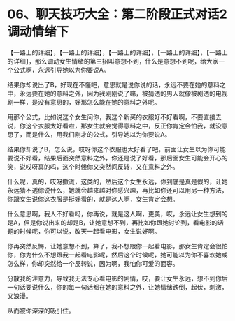 # 06、聊天技巧大全：第二阶段正式对话2调动情绪下

【一路上的详细】，【一路上的详细】，【一路上的详细】，【一路上的详细】，【一路上的详细】，那么调动女生情绪的第三招叫意想不到，什么是意想不到呢，给大家一个公式啊，永远引导她以为你要说A。

结果你却说出了B，好现在不懂吧，意思就是说你说的话，永远不要在她的意料之中，永远要在她的意料之外，因为我刚刚说了嘛，被猜透的男人就像被剧透的电视剧一样，是没有意思的，好那怎么能在她的意料之外呢。

用那个公式，比如说这个女生问你，我这个新买的衣服好不好看啊，不要直接去说，你这个衣服太好看啦，那女生就会觉得意料之中，反正你肯定会怕我，就没意思了，而是什么，用我们刚才的公式，引导她以为你要说A。

结果你却说了B，怎么说，哎呀你这个衣服也太好看了吧，前面让女生以为你可能要说不好看，结果后面突然意料之外，你还是说了好看，那后面女生可能会开心的笑，说哎呀真的吗，这个时候你又突然间反转，又在意料之外。

什么呢，真的，哎呀撒谎，这类的，然后这个女生永远，你到底是真是假的，让她永远猜不透你说什么，她就会越来越对你感兴趣，再比如你还可以用另一种方法，你跟女生说你这衣服是挺好看的，就是这人啊，女生肯定会想。

什么意思啊，我人不好看吗，你再说，就是这人啊，更美，哎，永远让女生想到的是A，但是你说出来的却是B，让她意想不到，再比如你跟她讨论到，看电影的话题的时候呢，你可以说，改天一起看电影，女生说好啊。

你再突然反悔，让她意想不到，算了，我不想跟你一起看电影，那女生肯定会很怕你，你为什么不想跟我一起看电影呢，然后这个时候呢，她可能以为你不喜欢她或怎么样，你却突然给一个反转说，因为啊，我怕你可爱的面容。

分散我的注意力，导致我无法专心看电影的剧情，哎，要让女生永远，想不到你后一句话要说什么，你的每一句话都在她的意料之外，让她情绪跌倒，起伏，刺激，又浪漫。

从而被你深深的吸引住。